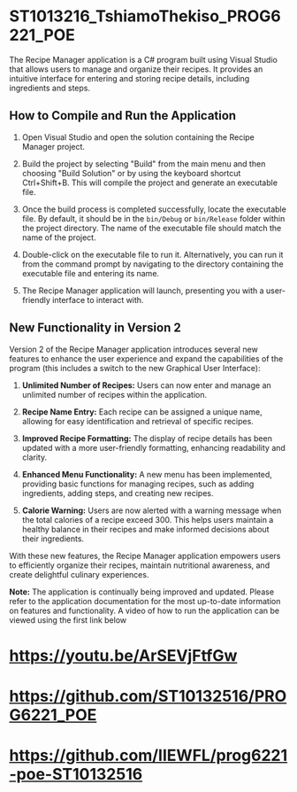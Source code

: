 # ST1013216_TshiamoThekiso_PROG6221_POE

The Recipe Manager application is a C# program built using Visual Studio that allows users to manage and organize their recipes. It provides an intuitive interface for entering and storing recipe details, including ingredients and steps.

## How to Compile and Run the Application

1. Open Visual Studio and open the solution containing the Recipe Manager project.

2. Build the project by selecting "Build" from the main menu and then choosing "Build Solution" or by using the keyboard shortcut Ctrl+Shift+B. This will compile the project and generate an executable file.

3. Once the build process is completed successfully, locate the executable file. By default, it should be in the `bin/Debug` or `bin/Release` folder within the project directory. The name of the executable file should match the name of the project.

4. Double-click on the executable file to run it. Alternatively, you can run it from the command prompt by navigating to the directory containing the executable file and entering its name.

5. The Recipe Manager application will launch, presenting you with a user-friendly interface to interact with.

## New Functionality in Version 2

Version 2 of the Recipe Manager application introduces several new features to enhance the user experience and expand the capabilities of the program (this includes a switch to the new Graphical User Interface):

1. **Unlimited Number of Recipes:** Users can now enter and manage an unlimited number of recipes within the application.

2. **Recipe Name Entry:** Each recipe can be assigned a unique name, allowing for easy identification and retrieval of specific recipes.

3. **Improved Recipe Formatting:** The display of recipe details has been updated with a more user-friendly formatting, enhancing readability and clarity.

4. **Enhanced Menu Functionality:** A new menu has been implemented, providing basic functions for managing recipes, such as adding ingredients, adding steps, and creating new recipes.

5. **Calorie Warning:** Users are now alerted with a warning message when the total calories of a recipe exceed 300. This helps users maintain a healthy balance in their recipes and make informed decisions about their ingredients.

With these new features, the Recipe Manager application empowers users to efficiently organize their recipes, maintain nutritional awareness, and create delightful culinary experiences.

**Note:** The application is continually being improved and updated. Please refer to the application documentation for the most up-to-date information on features and functionality.
A video of how to run the application can be viewed using the first link below
# https://youtu.be/ArSEVjFtfGw

# https://github.com/ST10132516/PROG6221_POE
# https://github.com/IIEWFL/prog6221-poe-ST10132516